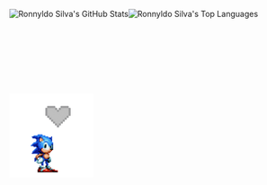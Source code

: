<img title="Ronnyldo Silva's GitHub Stats" align="left" height=150px src="https://github-readme-stats.vercel.app/api?username=ronnyldosilva&hide=issues&count_private=true&icon_color=871489&title_color=01057d&bg_color=DEG,ffffff,e8ecfd&show_icons=true)"
/>
<img title="Ronnyldo Silva's Top Languages" align="left" height=150px src="https://github-readme-stats.vercel.app/api/top-langs/?username=ronnyldosilva&count_private=true&layout=compact&icon_color=871489&title_color=01057d&bg_color=DEG,ffffff,e8ecfd&show_icons=true)"
/>
<img title="Ronnyldo Silva's Top Languages" align="left" height=150px src="https://github.com/RonnyldoSilva/ronnyldosilva/blob/main/sonic.gif"/>
